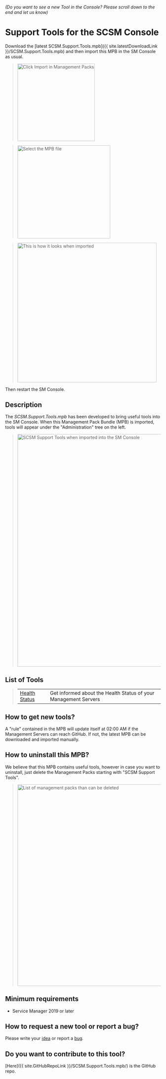 ###### (Do you want to see a new Tool in the Console? Please scroll down to the end and let us know)
# Support Tools for the SCSM Console

Download the [latest SCSM.Support.Tools.mpb]({{ site.latestDownloadLink }}/SCSM.Support.Tools.mpb) and then import this MPB in the SM Console as usual.
> <img width="250" alt="Click Import in Management Packs" src="https://github.com/microsoft/CSS-SystemCenter-ServiceManager/assets/99029864/356a8737-bf54-4efd-8db6-0e47c7497340">  

> <img width="300" alt="Select the MPB file" src="https://github.com/microsoft/CSS-SystemCenter-ServiceManager/assets/99029864/0f12e4c7-da7e-4d0b-807a-421d4b3ff738">  

> <img width="450" alt="This is how it looks when imported" src="https://github.com/microsoft/CSS-SystemCenter-ServiceManager/assets/99029864/43116768-0fc4-4113-9245-851d973cfd47"> 

Then restart the SM Console.

## Description
The *SCSM.Support.Tools.mpb* has been developed to bring useful tools into the SM Console. When this Management Pack Bundle (MPB) is imported, tools will appear under the "Administration" tree on the left.

> <img width="750" alt="SCSM Support Tools when imported into the SM Console" src="https://github.com/microsoft/CSS-SystemCenter-ServiceManager/assets/99029864/ec2bfe03-47f7-4009-b37e-e9d2b4190106">

## List of Tools

> |||
> |--|--|
> [Health Status](HealthStatus)  | Get informed about the Health Status of your Management Servers |


## How to get new tools?
A "rule" contained in the MPB will update itself at 02:00 AM if the Management Servers can reach GitHub. If not, the latest MPB can be downloaded and imported manually.

## How to uninstall this MPB?
We believe that this MPB contains useful tools, however in case you want to uninstall, just delete the Management Packs starting with "SCSM Support Tools".
> <img width="650" alt="List of management packs than can be deleted" src="https://github.com/microsoft/CSS-SystemCenter-ServiceManager/assets/99029864/b0be1764-1d2c-4c58-8d3e-e8f2a79f6099">

## Minimum requirements
- Service Manager 2019 or later

## How to request a new tool or report a bug?
Please write your [idea](https://github.com/microsoft/CSS-SystemCenter-ServiceManager/issues/new?assignees=khusmeno-MS&labels=4.+SCSM.Support.Tools.mpb%2C+enhancement&projects=&template=1--scsm-support-tools-mpb---feature-request.md&title=%5BNew+Idea+-+SCSM.Support.Tools.mpb%5D) or report a [bug](https://github.com/microsoft/CSS-SystemCenter-ServiceManager/issues/new?assignees=khusmeno-MS&labels=4.+SCSM.Support.Tools.mpb%2C+bug&projects=&template=2--scsm-support-tools-mpb---bug-report.md&title=%5BBUG+-+SCSM.Support.Tools.mpb%5D).

## Do you want to contribute to this tool?

[Here]({{ site.GitHubRepoLink }}/SCSM.Support.Tools.mpb/) is the GitHub repo. 

